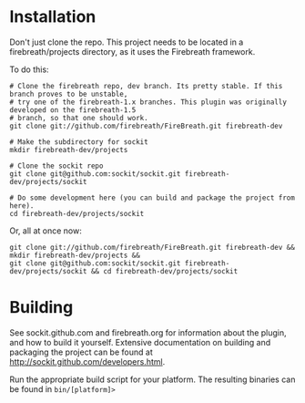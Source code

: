 Installation
=====================

Don't just clone the repo. This project needs to be located in
a firebreath/projects directory, as it uses the Firebreath framework.

To do this:

    # Clone the firebreath repo, dev branch. Its pretty stable. If this branch proves to be unstable,
    # try one of the firebreath-1.x branches. This plugin was originally developed on the firebreath-1.5
    # branch, so that one should work.
    git clone git://github.com/firebreath/FireBreath.git firebreath-dev

    # Make the subdirectory for sockit
    mkdir firebreath-dev/projects

    # Clone the sockit repo
    git clone git@github.com:sockit/sockit.git firebreath-dev/projects/sockit

    # Do some development here (you can build and package the project from here).
    cd firebreath-dev/projects/sockit

Or, all at once now:

    git clone git://github.com/firebreath/FireBreath.git firebreath-dev && mkdir firebreath-dev/projects && 
    git clone git@github.com:sockit/sockit.git firebreath-dev/projects/sockit && cd firebreath-dev/projects/sockit


Building
====================

See sockit.github.com and firebreath.org for information about the plugin, and how to build it yourself. Extensive documentation on 
building and packaging the project can be found at <a href="http://sockit.github.com/developers.html">http://sockit.github.com/developers.html.

Run the appropriate build script for your platform. The resulting binaries can be found in <code>bin/[platform]></code> 
